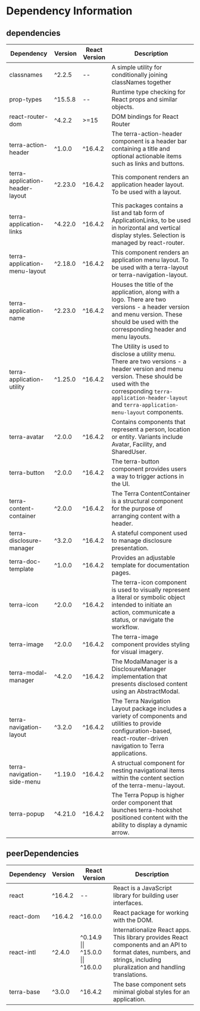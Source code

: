 # Dependency Information

## dependencies
| Dependency | Version | React Version | Description |
|-|-|-|-|
| classnames | ^2.2.5 | -- | A simple utility for conditionally joining classNames together |
| prop-types | ^15.5.8 | -- | Runtime type checking for React props and similar objects. |
| react-router-dom | ^4.2.2 | >=15 | DOM bindings for React Router |
| terra-action-header | ^1.0.0 | ^16.4.2 | The terra-action-header component is a header bar containing a title and optional actionable items such as links and buttons. |
| terra-application-header-layout | ^2.23.0 | ^16.4.2 | This component renders an application header layout. To be used with a layout. |
| terra-application-links | ^4.22.0 | ^16.4.2 | This packages contains a list and tab form of ApplicationLinks, to be used in horizontal and vertical display styles. Selection is managed by react-router. |
| terra-application-menu-layout | ^2.18.0 | ^16.4.2 | This component renders an application menu layout. To be used with a terra-layout or terra-navigation-layout. |
| terra-application-name | ^2.23.0 | ^16.4.2 | Houses the title of the application, along with a logo. There are two versions - a header version and menu version. These should be used with the corresponding header and menu layouts. |
| terra-application-utility | ^1.25.0 | ^16.4.2 | The Utility is used to disclose a utility menu. There are two versions - a header version and menu version. These should be used with the corresponding `terra-application-header-layout` and `terra-application-menu-layout` components. |
| terra-avatar | ^2.0.0 | ^16.4.2 | Contains components that represent a person, location or entity. Variants include Avatar, Facility, and SharedUser. |
| terra-button | ^2.0.0 | ^16.4.2 | The terra-button component provides users a way to trigger actions in the UI. |
| terra-content-container | ^2.0.0 | ^16.4.2 | The Terra ContentContainer is a structural component for the purpose of arranging content with a header. |
| terra-disclosure-manager | ^3.2.0 | ^16.4.2 | A stateful component used to manage disclosure presentation. |
| terra-doc-template | ^1.0.0 | ^16.4.2 | Provides an adjustable template for documentation pages. |
| terra-icon | ^2.0.0 | ^16.4.2 | The terra-icon component is used to visually represent a literal or symbolic object intended to initiate an action, communicate a status, or navigate the workflow. |
| terra-image | ^2.0.0 | ^16.4.2 | The terra-image component provides styling for visual imagery. |
| terra-modal-manager | ^4.2.0 | ^16.4.2 | The ModalManager is a DisclosureManager implementation that presents disclosed content using an AbstractModal. |
| terra-navigation-layout | ^3.2.0 | ^16.4.2 | The Terra Navigation Layout package includes a variety of components and utilities to provide configuration-based, react-router-driven navigation to Terra applications. |
| terra-navigation-side-menu | ^1.19.0 | ^16.4.2 | A structual component for nesting navigational items within the content section of the terra-menu-layout. |
| terra-popup | ^4.21.0 | ^16.4.2 | The Terra Popup is higher order component that launches terra-hookshot positioned content with the ability to display a dynamic arrow. |

## peerDependencies
| Dependency | Version | React Version | Description |
|-|-|-|-|
| react | ^16.4.2 | -- | React is a JavaScript library for building user interfaces. |
| react-dom | ^16.4.2 | ^16.0.0 | React package for working with the DOM. |
| react-intl | ^2.4.0 | ^0.14.9 \|\| ^15.0.0 \|\| ^16.0.0 | Internationalize React apps. This library provides React components and an API to format dates, numbers, and strings, including pluralization and handling translations. |
| terra-base | ^3.0.0 | ^16.4.2 | The base component sets minimal global styles for an application. |

